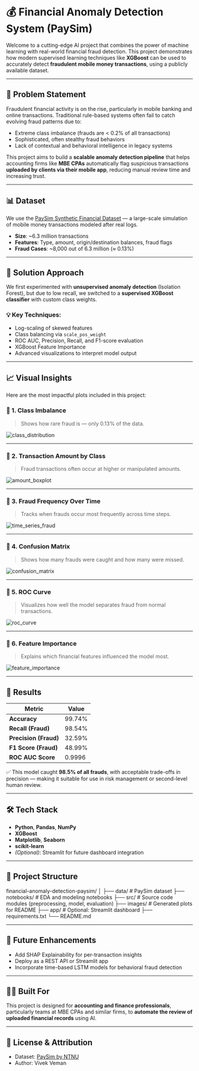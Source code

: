 # 💰 Financial Anomaly Detection System (PaySim)

Welcome to a cutting-edge AI project that combines the power of machine learning with real-world financial fraud detection. This project demonstrates how modern supervised learning techniques like **XGBoost** can be used to accurately detect **fraudulent mobile money transactions**, using a publicly available dataset.

---

## 📌 Problem Statement

Fraudulent financial activity is on the rise, particularly in mobile banking and online transactions. Traditional rule-based systems often fail to catch evolving fraud patterns due to:

- Extreme class imbalance (frauds are < 0.2% of all transactions)
- Sophisticated, often stealthy fraud behaviors
- Lack of contextual and behavioral intelligence in legacy systems

This project aims to build a **scalable anomaly detection pipeline** that helps accounting firms like **MBE CPAs** automatically flag suspicious transactions **uploaded by clients via their mobile app**, reducing manual review time and increasing trust.

---

## 📊 Dataset

We use the [PaySim Synthetic Financial Dataset](https://www.kaggle.com/datasets/ntnu-testimon/paysim1) — a large-scale simulation of mobile money transactions modeled after real logs.

- **Size**: ~6.3 million transactions
- **Features**: Type, amount, origin/destination balances, fraud flags
- **Fraud Cases**: ~8,000 out of 6.3 million (≈ 0.13%)

---

## 🧠 Solution Approach

We first experimented with **unsupervised anomaly detection** (Isolation Forest), but due to low recall, we switched to a **supervised XGBoost classifier** with custom class weights.

### 💡 Key Techniques:
- Log-scaling of skewed features
- Class balancing via `scale_pos_weight`
- ROC AUC, Precision, Recall, and F1-score evaluation
- XGBoost Feature Importance
- Advanced visualizations to interpret model output

---

## 📈 Visual Insights

Here are the most impactful plots included in this project:

### 📌 1. Class Imbalance  
> Shows how rare fraud is — only 0.13% of the data.

![class_distribution](images/class_distribution.png)

---

### 📌 2. Transaction Amount by Class  
> Fraud transactions often occur at higher or manipulated amounts.

![amount_boxplot](images/amount_boxplot.png)

---

### 📌 3. Fraud Frequency Over Time  
> Tracks when frauds occur most frequently across time steps.

![time_series_fraud](images/time_series_fraud.png)

---

### 📌 4. Confusion Matrix  
> Shows how many frauds were caught and how many were missed.

![confusion_matrix](images/confusion_matrix.png)

---

### 📌 5. ROC Curve  
> Visualizes how well the model separates fraud from normal transactions.

![roc_curve](images/roc_curve.png)

---

### 📌 6. Feature Importance  
> Explains which financial features influenced the model most.

![feature_importance](images/feature_importance.png)

---

## 🚀 Results

| Metric           | Value        |
|------------------|--------------|
| **Accuracy**     | 99.74%       |
| **Recall (Fraud)** | 98.54%     |
| **Precision (Fraud)** | 32.59% |
| **F1 Score (Fraud)** | 48.99%  |
| **ROC AUC Score** | 0.9996      |

✅ This model caught **98.5% of all frauds**, with acceptable trade-offs in precision — making it suitable for use in risk management or second-level human review.

---

## 🛠️ Tech Stack

- **Python**, **Pandas**, **NumPy**
- **XGBoost**
- **Matplotlib**, **Seaborn**
- **scikit-learn**
- *(Optional)*: Streamlit for future dashboard integration

---

## 📁 Project Structure

financial-anomaly-detection-paysim/
│
├── data/ # PaySim dataset
├── notebooks/ # EDA and modeling notebooks
├── src/ # Source code modules (preprocessing, model, evaluation)
├── images/ # Generated plots for README
├── app/ # Optional: Streamlit dashboard
├── requirements.txt
└── README.md


---

## 🧠 Future Enhancements

- Add SHAP Explainability for per-transaction insights
- Deploy as a REST API or Streamlit app
- Incorporate time-based LSTM models for behavioral fraud detection

---

## 👨‍💼 Built For

This project is designed for **accounting and finance professionals**, particularly teams at MBE CPAs and similar firms, to **automate the review of uploaded financial records** using AI.

---

## 📎 License & Attribution

- Dataset: [PaySim by NTNU](https://www.kaggle.com/datasets/ealaxi/paysim1)
- Author: Vivek Veman